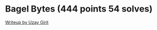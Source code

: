 # Bagel Bytes (444 points 54 solves)

[Writeup by Uzay Girit](http://uzpg.me/cyber-security/2020/05/31/castors-ctf-writeups.html#bagel-bytes)

